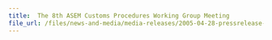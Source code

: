 ```yaml
---
title: 	The 8th ASEM Customs Procedures Working Group Meeting
file_url: /files/news-and-media/media-releases/2005-04-28-pressrelease-asem.pdf
---
```

